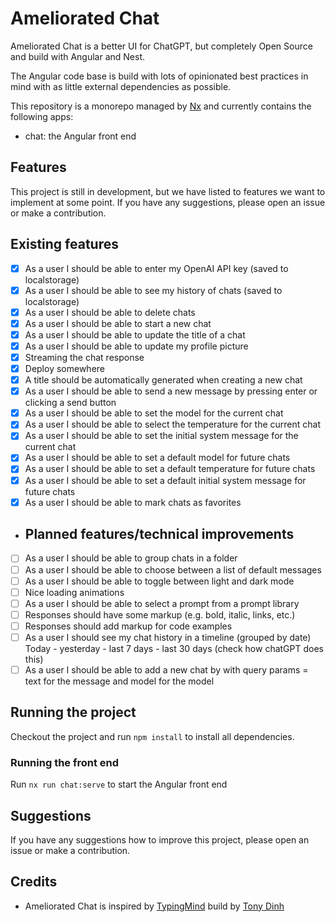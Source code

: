 # Ameliorated Chat

Ameliorated Chat is a better UI for ChatGPT, but completely Open Source and build with Angular and Nest.

The Angular code base is build with lots of opinionated best practices in mind with as little external dependencies as
possible.

This repository is a monorepo managed by [Nx](https://nx.dev) and currently contains the following apps:

- chat: the Angular front end

## Features

This project is still in development, but we have listed to features we want to implement at some point.
If you have any suggestions, please open an issue or make a contribution.

## Existing features

- [x] As a user I should be able to enter my OpenAI API key (saved to localstorage)
- [x] As a user I should be able to see my history of chats (saved to localstorage)
- [x] As a user I should be able to delete chats
- [x] As a user I should be able to start a new chat
- [x] As a user I should be able to update the title of a chat
- [x] As a user I should be able to update my profile picture
- [x] Streaming the chat response
- [x] Deploy somewhere
- [x] A title should be automatically generated when creating a new chat
- [x] As a user I should be able to send a new message by pressing enter or clicking a send button
- [x] As a user I should be able to set the model for the current chat
- [x] As a user I should be able to select the temperature for the current chat
- [x] As a user I should be able to set the initial system message for the current chat
- [x] As a user I should be able to set a default model for future chats
- [x] As a user I should be able to set a default temperature for future chats
- [x] As a user I should be able to set a default initial system message for future chats
- [x] As a user I should be able to mark chats as favorites

- ## Planned features/technical improvements
- [ ] As a user I should be able to group chats in a folder
- [ ] As a user I should be able to choose between a list of default messages
- [ ] As a user I should be able to toggle between light and dark mode
- [ ] Nice loading animations
- [ ] As a user I should be able to select a prompt from a prompt library
- [ ] Responses should have some markup (e.g. bold, italic, links, etc.)
- [ ] Responses should add markup for code examples
- [ ] As a user I should see my chat history in a timeline (grouped by date) Today - yesterday - last 7 days - last 30
  days (check how chatGPT does this)
- [ ] As a user I should be able to add a new chat by with query params = text for the message and model for the model

## Running the project

Checkout the project and run `npm install` to install all dependencies.

### Running the front end

Run `nx run chat:serve` to start the Angular front end

## Suggestions

If you have any suggestions how to improve this project, please open an issue or make a contribution.

## Credits

- Ameliorated Chat is inspired by [TypingMind](https://www.typingmind.com/) build
  by [Tony Dinh](https://twitter.com/tdinh_me)
